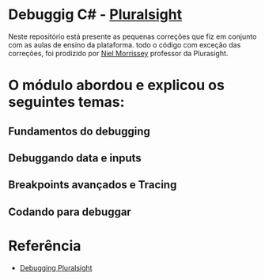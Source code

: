 # Debuggig C# - [Pluralsight](https://www.pluralsight.com/)
Neste repositório está presente as pequenas correções que fiz em conjunto com as aulas de ensino da plataforma. todo o código com exceção das correções,
foi prodizido por [Niel Morrissey](https://app.pluralsight.com/profile/author/neil-morrissey) professor da Plurasight.

# O módulo abordou e explicou os seguintes temas:

## Fundamentos do debugging
## Debuggando data e inputs
## Breakpoints avançados e Tracing
## Codando para debuggar

# Referência
- [Debugging Pluralsight](https://app.pluralsight.com/library/courses/c-sharp-10-debugging/table-of-contents)
